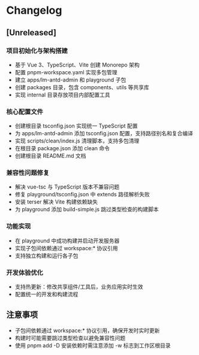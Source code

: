 # Changelog

## [Unreleased]

### 项目初始化与架构搭建

- 基于 Vue 3、TypeScript、Vite 创建 Monorepo 架构
- 配置 pnpm-workspace.yaml 实现多包管理
- 建立 apps/lm-antd-admin 和 playground 子包
- 创建 packages 目录，包含 components、utils 等共享库
- 实现 internal 目录存放项目内部配置工具

### 核心配置文件

- 创建根目录 tsconfig.json 实现统一 TypeScript 配置
- 为 apps/lm-antd-admin 添加 tsconfig.json 配置，支持路径别名和复合编译
- 实现 scripts/clean/index.js 清理脚本，支持多包清理
- 在根目录 package.json 添加 clean 命令
- 创建根目录 README.md 文档

### 兼容性问题修复

- 解决 vue-tsc 与 TypeScript 版本不兼容问题
- 修复 playground/tsconfig.json 中 extends 路径解析失败
- 安装 terser 解决 Vite 构建依赖缺失
- 为 playground 添加 build-simple.js 跳过类型检查的构建脚本

### 功能实现

- 在 playground 中成功构建并启动开发服务器
- 实现子包间依赖通过 workspace:\* 协议引用
- 支持独立构建和运行各子包

### 开发体验优化

- 支持热更新：修改共享组件/工具后，业务应用实时生效
- 配置统一的开发和构建流程

## 注意事项

- 子包间依赖通过 workspace:\* 协议引用，确保开发时实时更新
- 构建时可能需要跳过类型检查以避免兼容性问题
- 使用 pnpm add -D 安装依赖时需注意添加 -w 标志到工作区根目录
